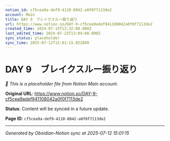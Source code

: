 ```yaml
---
notion_id: cf5cea9a-def9-4110-8042-a0f0f7113de2
account: Main
title: DAY 9　ブレイクスルー振り返り
url: https://www.notion.so/DAY-9-cf5cea9adef941108042a0f0f7113de2
created_time: 2024-07-15T13:32:00.000Z
last_edited_time: 2024-07-23T13:04:00.000Z
sync_status: placeholder
sync_time: 2025-07-12T15:01:15.022049
---
```


# DAY 9　ブレイクスルー振り返り

*🔄 This is a placeholder file from Notion Main account.*

**Original URL**: https://www.notion.so/DAY-9-cf5cea9adef941108042a0f0f7113de2

**Status**: Content will be synced in a future update.

**Page ID**: `cf5cea9a-def9-4110-8042-a0f0f7113de2`

---

*Generated by Obsidian-Notion sync at 2025-07-12 15:01:15*
